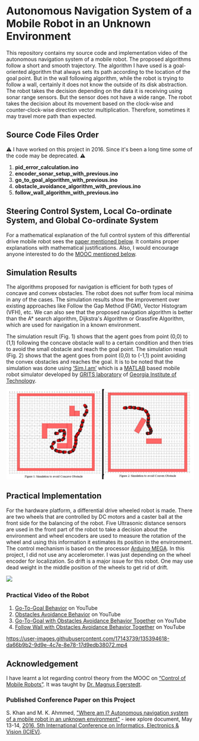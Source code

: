 # Autonomous Navigation System of a Mobile Robot in an Unknown Environment
This repository contains my source code and implementation video of the autonomous navigation system of a mobile robot. The proposed algorithms follow a short and smooth trajectory. The algorithm I have used is a goal-oriented algorithm that always sets its path according to the location of the goal point. But in the wall following algorithm, while the robot is trying to follow a wall, certainly it does not know the outside of its disk abstraction. The robot takes the decision depending on the data it is receiving using sonar range sensors. But the sensor does not have a wide range. The robot takes the decision about its movement based on the clock-wise and counter-clock-wise direction vector multiplication. Therefore, sometimes it may travel more path than expected.

## Source Code Files Order 
:warning: I have worked on this project in 2016. Since it's been a long time some of the code may be deprecated. :warning:

1. **pid_error_calculation.ino**
2. **encoder_sonar_setup_with_previous.ino**
3. **go_to_goal_algorithm_with_previous.ino**
4. **obstacle_avoidance_algorithm_with_previous.ino**
5. **follow_wall_algorithm_with_previous.ino**

## Steering Control System, Local Co-ordinate System, and Global Co-ordinate System
For a mathematical explanation of the full control system of this differential drive mobile robot sees the [paper mentioned below](#published-conference-paper-on-this-project). It contains proper explanations with mathematical justifications. Also, I would encourage anyone interested to do the [MOOC mentioned below](#acknowledgement).

## Simulation Results
The algorithms proposed for navigation is efficient for both types of concave and convex obstacles. The robot does not suffer from local minima in any of the cases. The simulation results show the improvement over existing approaches like Follow the Gap Method (FGM), Vector Histogram (VFH), etc. We can also see that the proposed navigation algorithm is better than the A* search algorithm, Dijkstra's Algorithm or Grassfire Algorithm, which are used for navigation in a known environment.

The simulation result (Fig. 1) shows that the agent goes from point (0,0) to (1,1) following the concave obstacle wall to a certain condition and then tries to avoid the small obstacle and reach the goal point. The simulation result (Fig. 2) shows that the agent goes from point (0,0) to (-1,1) point avoiding the convex obstacles and reaches the goal. It is to be noted that the simulation was done using [‘Sim.I.am’](https://www.mathworks.com/matlabcentral/fileexchange/40860-sim-i-am) which is a [MATLAB](https://www.mathworks.com/?s_tid=gn_logo) based mobile robot simulator developed by [GRITS laboratory](http://gritslab.gatech.edu/home/) of [Georgia Institute of Technology](https://www.gatech.edu/).

<img src="images/simulation_results.png" width=750>

## Practical Implementation
For the hardware platform, a differential drive wheeled robot is made. There are two wheels that are controlled by DC motors and a caster ball at the front side for the balancing of the robot. Five Ultrasonic distance sensors are used in the front part of the robot to take a decision about the environment and wheel encoders are used to measure the rotation of the wheel and using this information it estimates its position in the environment. The control mechanism is based on the processor [Arduino MEGA](https://store.arduino.cc/products/arduino-mega-2560-rev3). In this project, I did not use any accelerometer. I was just depending on the wheel encoder for localization. So drift is a major issue for this robot. One may use dead weight in the middle position of the wheels to get rid of drift.

<img src="images/robot_photo.jpg" width=500>


### Practical Video of the Robot
1. [Go-To-Goal Behavior](https://www.youtube.com/watch?v=mx56AGjGusU) on YouTube
2. [Obstacles Avoidance Behavior](https://www.youtube.com/watch?v=s9AxqqOxT4g) on YouTube
3. [Go-To-Goal with Obstacles Avoidance Behavior Together](https://www.youtube.com/watch?v=MwT14vDychA) on YouTube
4. [Follow Wall with Obstacles Avoidance Behavior Together](https://www.youtube.com/watch?v=S0naiIBdsRg) on YouTube


https://user-images.githubusercontent.com/17143739/135394618-da66b9b2-9d9e-4c7e-8e78-17d9edb38072.mp4


## Acknowledgement
I have learnt a lot regarding control theory from the MOOC on [“Control of Mobile Robots”](https://www.my-mooc.com/en/mooc/control-of-mobile-robots/). It was taught by [Dr. Magnus Egerstedt](https://www.ece.gatech.edu/faculty-staff-directory/magnus-egerstedt-0).


### Published Conference Paper on this Project
S. Khan and M. K. Ahmmed, ["Where am I? Autonomous navigation system of a mobile robot in an unknown environment"](https://ieeexplore.ieee.org/document/7760188) - ieee xplore document, May 13-14, [2016, 5th International Conference on Informatics, Electronics & Vision (ICIEV)](http://cennser.org/ICIEV16/#:~:text=Welcome%20to%20the%205th%20International,IPS%20will%20be%20sent%20to%20.).

